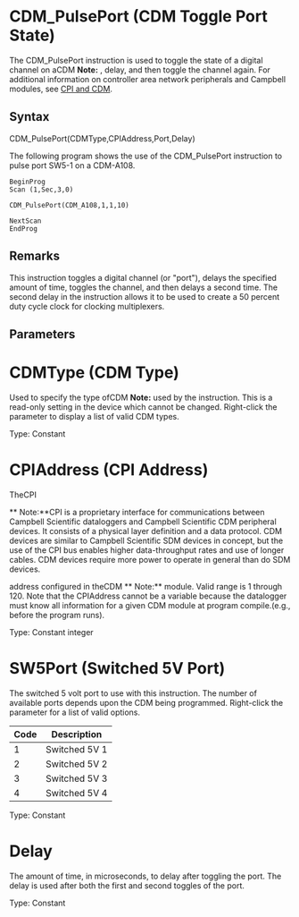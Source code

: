 # CDM_PulsePort (CDM Toggle Port State)

The CDM_PulsePort instruction is used to toggle the state of a digital channel on aCDM **Note:** , delay, and then toggle the channel again. For additional information on controller area network peripherals and Campbell modules, see [CPI and CDM](https://www.campbellsci.com/news-cpi-cdm).

## Syntax

CDM_PulsePort(CDMType,CPIAddress,Port,Delay)

The following program shows the use of the CDM_PulsePort instruction to pulse port SW5-1 on a CDM-A108.

```
BeginProg
Scan (1,Sec,3,0)

CDM_PulsePort(CDM_A108,1,1,10)

NextScan
EndProg
```

## Remarks

This instruction toggles a digital channel (or "port"), delays the specified amount of time, toggles the channel, and then delays a second time. The second delay in the instruction allows it to be used to create a 50 percent duty cycle clock for clocking multiplexers.

## Parameters

# CDMType (CDM Type)

Used to specify the type ofCDM **Note:** used by the instruction. This is a read-only setting in the device which cannot be changed. Right-click the parameter to display a list of valid CDM types.

Type: Constant

# CPIAddress (CPI Address)

TheCPI

** Note:**CPI is a proprietary interface for communications between Campbell Scientific dataloggers and Campbell Scientific CDM peripheral devices. It consists of a physical layer definition and a data protocol. CDM devices are similar to Campbell Scientific SDM devices in concept, but the use of the CPI bus enables higher data-throughput rates and use of longer cables. CDM devices require more power to operate in general than do SDM devices.

address configured in theCDM ** Note:** module. Valid range is 1 through 120. Note that the CPIAddress cannot be a variable because the datalogger must know all information for a given CDM module at program compile.(e.g., before the program runs).

Type: Constant integer

# SW5Port (Switched 5V Port)

The switched 5 volt port to use with this instruction. The number of available ports depends upon the CDM being programmed. Right-click the parameter for a list of valid options.

| Code | Description   |
| ---- | ------------- |
| 1    | Switched 5V 1 |
| 2    | Switched 5V 2 |
| 3    | Switched 5V 3 |
| 4    | Switched 5V 4 |

Type: Constant

# Delay

The amount of time, in microseconds, to delay after toggling the port. The delay is used after both the first and second toggles of the port.

Type: Constant
